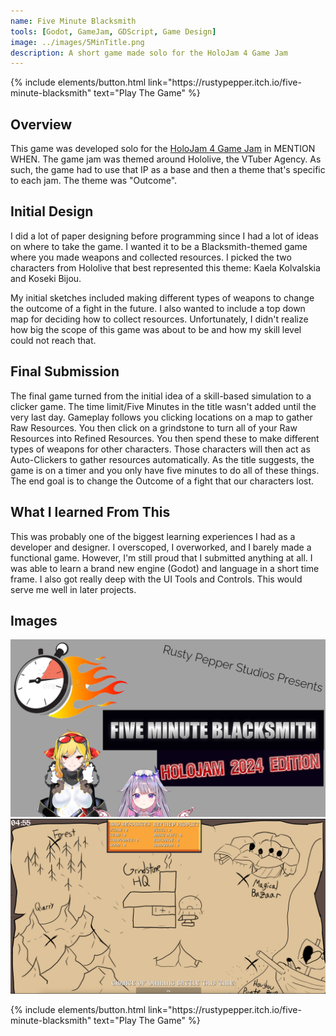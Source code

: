 ```yaml
---
name: Five Minute Blacksmith
tools: [Godot, GameJam, GDScript, Game Design]
image: ../images/5MinTitle.png
description: A short game made solo for the HoloJam 4 Game Jam
---
```

<p class="text-center">
{% include elements/button.html link="https://rustypepper.itch.io/five-minute-blacksmith" text="Play The Game" %}
</p>

## Overview

This game was developed solo for the [HoloJam 4 Game Jam]() in MENTION WHEN. The game jam was themed around Hololive, the VTuber Agency. As such, the game had to use that IP as a base and then a theme that's specific to each jam. The theme was "Outcome". 

## Initial Design

I did a lot of paper designing before programming since I had a lot of ideas on where to take the game. I wanted it to be a Blacksmith-themed game where you made weapons and collected resources. I picked the two characters from Hololive that best represented this theme: Kaela Kolvalskia and Koseki Bijou. 

My initial sketches included making different types of weapons to change the outcome of a fight in the future. I also wanted to include a top down map for deciding how to collect resources. Unfortunately, I didn't realize how big the scope of this game was about to be and how my skill level could not reach that.

## Final Submission

The final game turned from the initial idea of a skill-based simulation to a clicker game. The time limit/Five Minutes in the title wasn't added until the very last day. 
Gameplay follows you clicking locations on a map to gather Raw Resources. You then click on a grindstone to turn all of your Raw Resources into Refined Resources. You then spend these to make different types of weapons for other characters. Those characters will then act as Auto-Clickers to gather resources automatically. As the title suggests, the game is on a timer and you only have five minutes to do all of these things. The end goal is to change the Outcome of a fight that our characters lost.  

## What I learned From This

This was probably one of the biggest learning experiences I had as a developer and designer. I overscoped, I overworked, and I barely made a functional game. However, I'm still proud that I submitted anything at all. I was able to learn a brand new engine (Godot) and language in a short time frame. I also got really deep with the UI Tools and Controls. This would serve me well in later projects.

## Images

<img src="../images/5MinTitle.png">
<img src="../images/BlacksmithSC.png">


<p class="text-center">
{% include elements/button.html link="https://rustypepper.itch.io/five-minute-blacksmith" text="Play The Game" %}
</p>